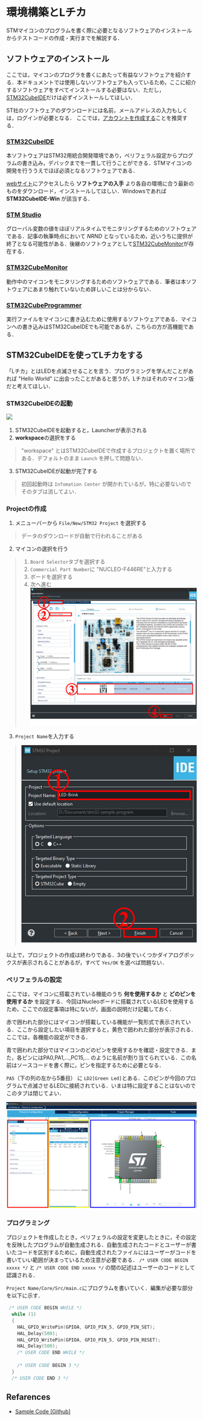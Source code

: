 # 環境構築とLチカ
STMマイコンのプログラムを書く際に必要となるソフトウェアのインストールからテストコードの作成・実行までを解説する．
## ソフトウェアのインストール
ここでは，マイコンのプログラを書くにあたって有益なソフトウェアを紹介する．本ドキュメントでは使用しないソフトウェアも入っているため，ここに紹介するソフトウェアをすべてインストールする必要はない．ただし，[STM32CubeIDE](#stm32cubeide)だけは必ずインストールしてほしい．


ST社のソフトウェアのダウンロードには名前，メールアドレスの入力もしくは，ログインが必要となる．
ここでは，[アカウントを作成する](https://www.st.com/content/st_com/ja/user-registration.html?referrer=https%3a%2f%2fwww.st.com%2fcontent%2fst_com%2fja.html)ことを推奨する．
### [STM32CubeIDE](https://www.st.com/ja/development-tools/stm32cubeide.html)
本ソフトウェアはSTM32用統合開発環境であり，ペリフェラル設定からプログラムの書き込み，デバックまでを一貫して行うことができる．STMマイコンの開発を行ううえでほぼ必須となるソフトウェアである．

[webサイト](https://www.st.com/ja/development-tools/stm32cubeide.html)にアクセスしたら **ソフトウェアの入手** より各自の環境に合う最新のものをダウンロード，インストールしてほしい．Windowsであれば **STM32CubeIDE-Win** が該当する．

### [STM Studio](https://www.st.com/ja/development-tools/stm-studio-stm32.html)
グローバル変数の値をほぼリアルタイムでモニタリングするためのソフトウェアである．記事の執筆時点において *NRND* となっているため，近いうちに提供が終了となる可能性がある．後継のソフトウェアとして[STM32CubeMonitor](#stm32cubemonitor)が存在する．

### [STM32CubeMonitor](https://www.st.com/ja/development-tools/stm32cubeprog.html)
動作中のマイコンをモニタリングするためのソフトウェアである．筆者は本ソフトウェアにあまり触れていないため詳しいことは分からない．

### [STM32CubeProgrammer](https://www.st.com/ja/development-tools/stm32cubeprog.html)
実行ファイルをマイコンに書き込むために使用するソフトウェアである．マイコンへの書き込みはSTM32CubeIDEでも可能であるが，こちらの方が高機能である．

## STM32CubeIDEを使ってLチカをする
「Lチカ」とはLEDを点滅させることを言う．プログラミングを学んだことがあれば "Hello World" に出会ったことがあると思うが，Lチカはそれのマイコン版だと考えてほしい．

### STM32CubeIDEの起動
![](_res/environmentSetUp/start_cubeide.avif)  
1. STM32CubeIDEを起動すると，Launcherが表示される  
2. **workspace**の選択をする
>"workspace" とはSTM32CubeIDEで作成するプロジェクトを置く場所である．デフォルトのまま `Launch` を押して問題ない．</dd>
3. STM32CubeIDEが起動が完了する
>初回起動時は `Infomation Center` が開かれているが，特に必要ないのでそのタブは消してよい．

### Projectの作成
1. メニューバーから `File/New/STM32 Project` を選択する
>データのダウンロードが自動で行われることがある
2. マイコンの選択を行う
>   1. `Board Selector`タブを選択する
>   2. `Commercial Part Number`に "NUCLEO-F446RE"と入力する
>   3. ボードを選択する
>   4. 次へ進む
>   ![](_res/environmentSetUp/Board-select.png)
3. `Project Name`を入力する
>![](_res/environmentSetUp/projectName.png)

以上で，プロジェクトの作成は終わりである．3の後でいくつかダイアログボックスが表示されることがあるが，すべて `Yes/OK` を選べば問題ない．

### ペリフェラルの設定
ここでは，マイコンに搭載されている機能のうち **何を使用するか** と **どのピンを使用するか** を設定する．今回はNucleoボードに搭載されているLEDを使用するため，ここでの設定事項は特にないが，画面の説明だけ記載しておく．

赤で囲われた部分にはマイコンが搭載している機能が一覧形式で表示されている．ここから設定したい項目を選択すると，黄色で囲われた部分が表示される．ここでは，各機能の設定ができる．

青で囲われた部分ではマイコンのどのピンを使用するかを確認・設定できる．また，各ピンにはPA0,PA1,...,PC15,... のように名前が割り当てられている．この名前はソースコードを書く際に，ピンを指定するために必要となる．

`PA5`（下の列の左から5番目） に `LD2[Green Led]`とある．このピンが今回のプログラムで点滅させるLEDに接続されている．いまは特に設定することはないのでこのタブは閉じてよい．

![](_res/environmentSetUp/cubeMX.png)

### プログラミング
プロジェクトを作成したとき，ペリフェラルの設定を変更したときに，その設定を反映したプログラムが自動生成される．自動生成されたコードとユーザーが書いたコードを区別するために，自動生成されたファイルにはユーザーがコードを書いていい範囲が決まっているため注意が必要である．
`/* USER CODE BEGIN xxxxx */` と `/* USER CODE END xxxxx */` の間の記述はユーザーのコードとして認識される．

`Project Name/Core/Src/main.c`にプログラムを書いていく．編集が必要な部分を以下に示す．

```c
 /* USER CODE BEGIN WHILE */
  while (1)
  {
    HAL_GPIO_WritePin(GPIOA, GPIO_PIN_5, GPIO_PIN_SET);
    HAL_Delay(500);
    HAL_GPIO_WritePin(GPIOA, GPIO_PIN_5, GPIO_PIN_RESET);
    HAL_Delay(500);
    /* USER CODE END WHILE */

    /* USER CODE BEGIN 3 */
  }
  /* USER CODE END 3 */
```

## Refarences
- [Sample Code (Github)](https://github.com/NOKOLat/LED-Brink)
